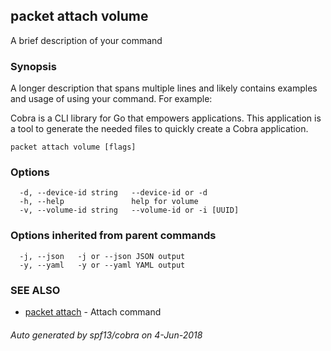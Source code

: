 ## packet attach volume

A brief description of your command

### Synopsis

A longer description that spans multiple lines and likely contains examples
and usage of using your command. For example:

Cobra is a CLI library for Go that empowers applications.
This application is a tool to generate the needed files
to quickly create a Cobra application.

```
packet attach volume [flags]
```

### Options

```
  -d, --device-id string   --device-id or -d
  -h, --help               help for volume
  -v, --volume-id string   --volume-id or -i [UUID]
```

### Options inherited from parent commands

```
  -j, --json   -j or --json JSON output
  -y, --yaml   -y or --yaml YAML output
```

### SEE ALSO

* [packet attach](packet_attach.md)	 - Attach command

###### Auto generated by spf13/cobra on 4-Jun-2018
